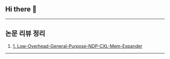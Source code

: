 ## Hi there 👋
---
## 논문 리뷰 정리
1. [1. Low-Overhead-General-Purpose-NDP-CXL-Mem-Expander](https://junhyeongs.notion.site/Low-Overhead-General-Purpose-NDP-CXL-Mem-Expander-2ff1fc60c9ae4a3189789d8f69faf19e)
---


<!--
**20190511/20190511** is a ✨ _special_ ✨ repository because its `README.md` (this file) appears on your GitHub profile.
- 🔭 I’m currently Searching and Learning on HW-SW Co-Optimizaing Technic
-->

